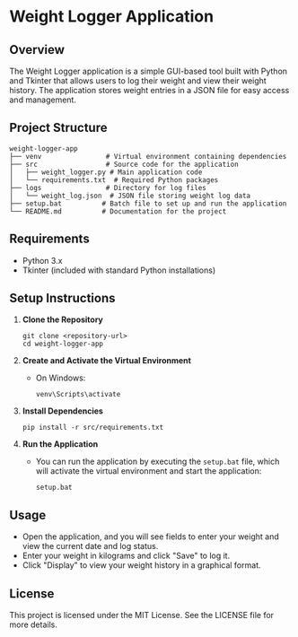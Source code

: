 # Weight Logger Application

## Overview
The Weight Logger application is a simple GUI-based tool built with Python and Tkinter that allows users to log their weight and view their weight history. The application stores weight entries in a JSON file for easy access and management.

## Project Structure
```
weight-logger-app
├── venv                # Virtual environment containing dependencies
├── src                 # Source code for the application
│   ├── weight_logger.py # Main application code
│   └── requirements.txt  # Required Python packages
├── logs                # Directory for log files
│   └── weight_log.json  # JSON file storing weight log data
├── setup.bat          # Batch file to set up and run the application
└── README.md          # Documentation for the project
```

## Requirements
- Python 3.x
- Tkinter (included with standard Python installations)

## Setup Instructions
1. **Clone the Repository**
   ```
   git clone <repository-url>
   cd weight-logger-app
   ```

2. **Create and Activate the Virtual Environment**
   - On Windows:
     ```
     venv\Scripts\activate
     ```

3. **Install Dependencies**
   ```
   pip install -r src/requirements.txt
   ```

4. **Run the Application**
   - You can run the application by executing the `setup.bat` file, which will activate the virtual environment and start the application:
     ```
     setup.bat
     ```

## Usage
- Open the application, and you will see fields to enter your weight and view the current date and log status.
- Enter your weight in kilograms and click "Save" to log it.
- Click "Display" to view your weight history in a graphical format.

## License
This project is licensed under the MIT License. See the LICENSE file for more details.